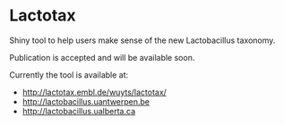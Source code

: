 # Lactotax

Shiny tool to help users make sense of the new Lactobacillus taxonomy.

Publication is accepted and will be available soon.

Currently the tool is available at: 

- http://lactotax.embl.de/wuyts/lactotax/
- http://lactobacillus.uantwerpen.be
- http://lactobacillus.ualberta.ca
